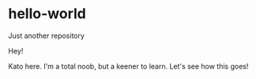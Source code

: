 # hello-world
Just another repository

Hey!

Kato here. I'm a total noob, but a keener to learn. Let's see how this goes!
